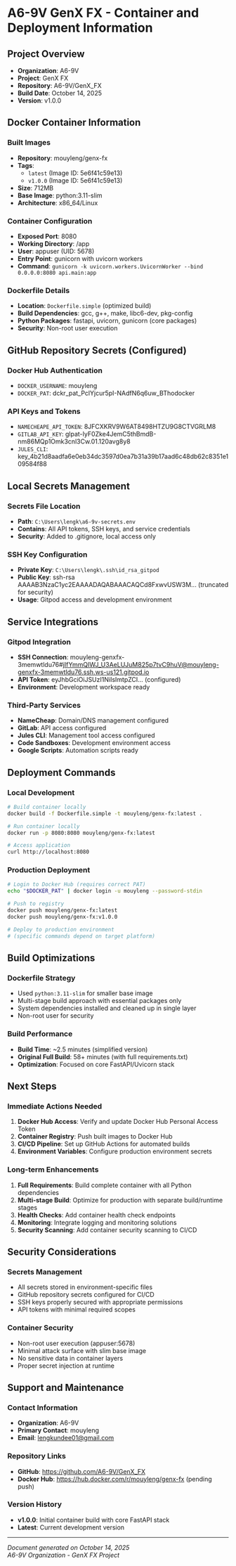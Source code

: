 # A6-9V GenX FX - Container and Deployment Information

## Project Overview
- **Organization**: A6-9V
- **Project**: GenX FX
- **Repository**: A6-9V/GenX_FX
- **Build Date**: October 14, 2025
- **Version**: v1.0.0

## Docker Container Information

### Built Images
- **Repository**: mouyleng/genx-fx
- **Tags**: 
  - `latest` (Image ID: 5e6f41c59e13)
  - `v1.0.0` (Image ID: 5e6f41c59e13)
- **Size**: 712MB
- **Base Image**: python:3.11-slim
- **Architecture**: x86_64/Linux

### Container Configuration
- **Exposed Port**: 8080
- **Working Directory**: /app
- **User**: appuser (UID: 5678)
- **Entry Point**: gunicorn with uvicorn workers
- **Command**: `gunicorn -k uvicorn.workers.UvicornWorker --bind 0.0.0.0:8080 api.main:app`

### Dockerfile Details
- **Location**: `Dockerfile.simple` (optimized build)
- **Build Dependencies**: gcc, g++, make, libc6-dev, pkg-config
- **Python Packages**: fastapi, uvicorn, gunicorn (core packages)
- **Security**: Non-root user execution

## GitHub Repository Secrets (Configured)

### Docker Hub Authentication
- `DOCKER_USERNAME`: mouyleng
- `DOCKER_PAT`: dckr_pat_PclYjcur5pI-NAdfN6q6uw_BThodocker

### API Keys and Tokens
- `NAMECHEAPE_API_TOKEN`: 8JFCXKRV9W6AT8498HTZU9G8CTVGRLM8
- `GITLAB_API_KEY`: glpat-IyF0Zke4JemC5thBmdB-nm86MQp1Omk3cnl3Cw.01.120avg8y8
- `JULES_CLI`: key_4b21d8aadfa6e0eb34dc3597d0ea7b31a39b17aad6c48db62c8351e109584f88

## Local Secrets Management

### Secrets File Location
- **Path**: `C:\Users\lengk\a6-9v-secrets.env`
- **Contains**: All API tokens, SSH keys, and service credentials
- **Security**: Added to .gitignore, local access only

### SSH Key Configuration
- **Private Key**: `C:\Users\lengk\.ssh\id_rsa_gitpod`
- **Public Key**: ssh-rsa AAAAB3NzaC1yc2EAAAADAQABAAACAQCd8FxwvUSW3M... (truncated for security)
- **Usage**: Gitpod access and development environment

## Service Integrations

### Gitpod Integration
- **SSH Connection**: mouyleng-genxfx-3memwtldu76#jIfYmmQIWJ_U3AeLUJuM825p7tvC9huV@mouyleng-genxfx-3memwtldu76.ssh.ws-us121.gitpod.io
- **API Token**: eyJhbGciOiJSUzI1NiIsImtpZCI... (configured)
- **Environment**: Development workspace ready

### Third-Party Services
- **NameCheap**: Domain/DNS management configured
- **GitLab**: API access configured
- **Jules CLI**: Management tool access configured
- **Code Sandboxes**: Development environment access
- **Google Scripts**: Automation scripts ready

## Deployment Commands

### Local Development
```bash
# Build container locally
docker build -f Dockerfile.simple -t mouyleng/genx-fx:latest .

# Run container locally
docker run -p 8080:8080 mouyleng/genx-fx:latest

# Access application
curl http://localhost:8080
```

### Production Deployment
```bash
# Login to Docker Hub (requires correct PAT)
echo "$DOCKER_PAT" | docker login -u mouyleng --password-stdin

# Push to registry
docker push mouyleng/genx-fx:latest
docker push mouyleng/genx-fx:v1.0.0

# Deploy to production environment
# (specific commands depend on target platform)
```

## Build Optimizations

### Dockerfile Strategy
- Used `python:3.11-slim` for smaller base image
- Multi-stage build approach with essential packages only
- System dependencies installed and cleaned up in single layer
- Non-root user for security

### Build Performance
- **Build Time**: ~2.5 minutes (simplified version)
- **Original Full Build**: 58+ minutes (with full requirements.txt)
- **Optimization**: Focused on core FastAPI/Uvicorn stack

## Next Steps

### Immediate Actions Needed
1. **Docker Hub Access**: Verify and update Docker Hub Personal Access Token
2. **Container Registry**: Push built images to Docker Hub
3. **CI/CD Pipeline**: Set up GitHub Actions for automated builds
4. **Environment Variables**: Configure production environment secrets

### Long-term Enhancements
1. **Full Requirements**: Build complete container with all Python dependencies
2. **Multi-stage Build**: Optimize for production with separate build/runtime stages
3. **Health Checks**: Add container health check endpoints
4. **Monitoring**: Integrate logging and monitoring solutions
5. **Security Scanning**: Add container security scanning to CI/CD

## Security Considerations

### Secrets Management
- All secrets stored in environment-specific files
- GitHub repository secrets configured for CI/CD
- SSH keys properly secured with appropriate permissions
- API tokens with minimal required scopes

### Container Security
- Non-root user execution (appuser:5678)
- Minimal attack surface with slim base image
- No sensitive data in container layers
- Proper secret injection at runtime

## Support and Maintenance

### Contact Information
- **Organization**: A6-9V
- **Primary Contact**: mouyleng
- **Email**: lengkundee01@gmail.com

### Repository Links
- **GitHub**: https://github.com/A6-9V/GenX_FX
- **Docker Hub**: https://hub.docker.com/r/mouyleng/genx-fx (pending push)

### Version History
- **v1.0.0**: Initial container build with core FastAPI stack
- **Latest**: Current development version

---
*Document generated on October 14, 2025*  
*A6-9V Organization - GenX FX Project*